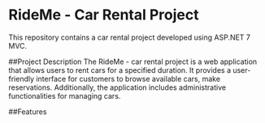 # RideMe - Car Rental Project
This repository contains a car rental project developed using ASP.NET 7 MVC.

##Project Description
The RideMe - car rental project is a web application that allows users to rent cars for a specified duration. 
It provides a user-friendly interface for customers to browse available cars, make reservations. 
Additionally, the application includes administrative functionalities 
for managing cars.

##Features
